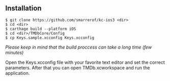 
## Installation
```
$ git clone https://github.com/smarrerof/kc-ios3 <dir>
$ cd <dir>
$ carthage build --platform iOS
$ cd <dir>/TMDbCore/Config
$ cp Keys.sample.xcconfig Keys.xcconfig
```
*Please keep in mind that the build proccess can take a long time (few minutes)*

Open the Keys.xcconfig file with your favorite text editor and set the correct parameters. After that you can open TMDb.xcworkspace and run the application.
